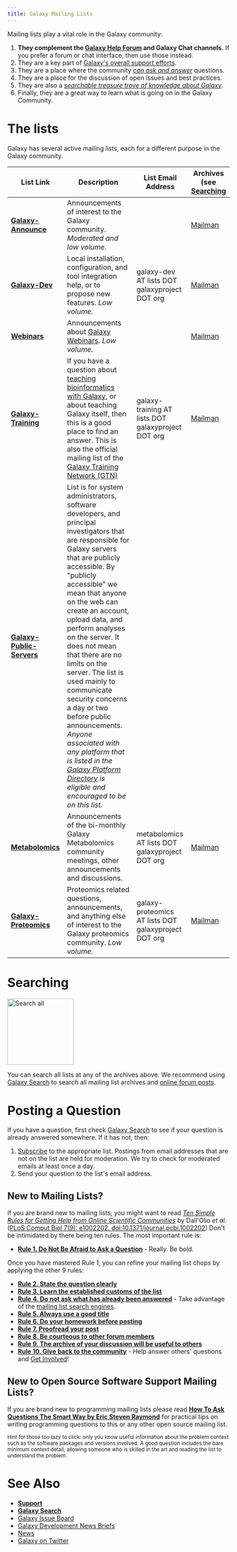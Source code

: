```yaml
---
title: Galaxy Mailing Lists
---
```

Mailing lists play a vital role in the Galaxy community:

1. **They complement the [Galaxy Help Forum](https://help.galaxyproject.org/) and Galaxy Chat channels.** If you prefer a forum or chat interface, then use those instead.
1. They are a key part of [Galaxy's overall support efforts](/support/).
1. They are a place where the community *[can ask and answer](/mailing-lists/#posting-a-question)* questions.
1. They are a place for the discussion of open issues and best practices.
1. They are also a *[searchable treasure trove of knowledge about Galaxy](/mailing-lists/#searching)*.  
1. Finally, they are a great way to learn what is going on in the Galaxy Community.  

# The lists

Galaxy has several active mailing lists, each for a different purpose in the Galaxy community.


| List Link | Description | List Email Address | Archives (see [Searching](#searching) |
| ---- | ---- | ---- | ---- |
| **[Galaxy-Announce](https://lists.galaxyproject.org/lists/galaxy-announce.lists.galaxyproject.org/)** | Announcements of interest to the Galaxy community.  *Moderated and low volume.* | | [Mailman](https://lists.galaxyproject.org/archives/list/galaxy-announce@lists.galaxyproject.org/) |
| **[Galaxy-Dev](https://lists.galaxyproject.org/lists/galaxy-dev.lists.galaxyproject.org/)** | Local installation, configuration, and tool integration help, or to propose new features. *Low volume.* | galaxy-dev AT lists DOT galaxyproject DOT org | [Mailman](https://lists.galaxyproject.org/archives/list/galaxy-dev@lists.galaxyproject.org/) |
| **[Webinars](https://lists.galaxyproject.org/lists/webinars.lists.galaxyproject.org/)** | Announcements about [Galaxy Webinars](/events/webinars/). *Low volume.* | |  [Mailman](https://lists.galaxyproject.org/archives/list/webinars@lists.galaxyproject.org/) |
| **[Galaxy-Training](https://lists.galaxyproject.org/lists/galaxy-training.lists.galaxyproject.org/)** | If you have a question about [teaching bioinformatics with Galaxy](https://training.galaxyproject.org/), or about teaching Galaxy itself, then this is a good place to find an answer. This is also the official mailing list of the [Galaxy Training Network (GTN)](https://training.galaxyproject.org/) | galaxy-training AT lists DOT galaxyproject DOT org | [Mailman](https://lists.galaxyproject.org/archives/list/galaxy-training@lists.galaxyproject.org/) |
| **[Galaxy-Public-Servers](https://lists.galaxyproject.org/lists/galaxy-public-servers.lists.galaxyproject.org/)** | List is for system administrators, software developers, and principal investigators that are responsible for Galaxy servers that are publicly accessible. By "publicly accessible" we mean that anyone on the web can create an account, upload data, and perform analyses on the server. It does not mean that there are no limits on the server.  The list is used mainly to communicate security concerns a day or two before public announcements.  *Anyone associated with any platform that is listed in the [Galaxy Platform Directory](/use/) is eligible and encouraged to be on this list.*  | | |
| **[Metabolomics](https://lists.galaxyproject.org/lists/metabolomics.lists.galaxyproject.org/)** | Announcements of the bi-monthly Galaxy Metabolomics community meetings, other announcements and discussions. | metabolomics AT lists DOT galaxyproject DOT org | [Mailman](https://lists.galaxyproject.org/archives/list/metabolomics@lists.galaxyproject.org/) |
| **[Galaxy-Proteomics](https://lists.galaxyproject.org/lists/galaxy-proteomics.lists.galaxyproject.org/)** | Proteomics related questions, announcements, and anything else of interest to the Galaxy proteomics community. *Low volume.* | galaxy-proteomics AT lists DOT galaxyproject DOT org | [Mailman](https://lists.galaxyproject.org/archives/list/galaxy-proteomics@lists.galaxyproject.org/) |


# Searching

<div class='right'><a href='/search/'><img src="/src/images/galaxy-logos/galaxy-web-search.png" alt="Search all" width="150" /></a></div>

You can search all lists at any of the archives above.  We recommend using [Galaxy Search](/search/) to search all mailing list archives and [online forum posts](https://help.galaxyproject.org/).


# Posting a Question

If you have a question, first check [Galaxy Search](/search/) to see if your question is already answered somewhere.  If it has not, then:

1. [Subscribe](/mailing-lists/#subscribing-and-unsubscribing) to the appropriate list.  Postings from email addresses that are not on the list are held for moderation.  We try to check for moderated emails at least once a day.
1. Send your question to the list's email address.

## New to Mailing Lists?

If you are brand new to mailing lists, you might want to read *[Ten Simple Rules for Getting Help from Online Scientific Communities](http://www.ploscompbiol.org/article/info%3Adoi%2F10.1371%2Fjournal.pcbi.1002202)* by Dall'Olio *et al.* ([PLoS Comput Biol 7(9): e1002202. doi:10.1371/journal.pcbi.1002202](http://www.ploscompbiol.org/article/info%3Adoi%2F10.1371%2Fjournal.pcbi.1002202)) Don't be intimidated by there being ten rules.  The most important rule is:

* **[Rule 1. Do Not Be Afraid to Ask a Question](http://www.ploscompbiol.org/article/info%3Adoi%2F10.1371%2Fjournal.pcbi.1002202#s2)** - Really. Be bold.

Once you have mastered Rule 1, you can refine your mailing list chops by applying the other 9 rules:

* **[Rule 2. State the question clearly](http://www.ploscompbiol.org/article/info%3Adoi%2F10.1371%2Fjournal.pcbi.1002202#s3)**
* **[Rule 3. Learn the established customs of the list](http://www.ploscompbiol.org/article/info%3Adoi%2F10.1371%2Fjournal.pcbi.1002202#s4)**
* **[Rule 4. Do not ask what has already been answered](http://www.ploscompbiol.org/article/info%3Adoi%2F10.1371%2Fjournal.pcbi.1002202#s5)** - Take advantage of the [mailing list search engines](/mailing-lists/#searching).<br />
* **[Rule 5. Always use a good title](http://www.ploscompbiol.org/article/info%3Adoi%2F10.1371%2Fjournal.pcbi.1002202#s6)**
* **[Rule 6. Do your homework before posting](http://www.ploscompbiol.org/article/info%3Adoi%2F10.1371%2Fjournal.pcbi.1002202#s7)**
* **[Rule 7. Proofread your post](http://www.ploscompbiol.org/article/info%3Adoi%2F10.1371%2Fjournal.pcbi.1002202#s8)**
* **[Rule 8. Be courteous to other forum members](http://www.ploscompbiol.org/article/info%3Adoi%2F10.1371%2Fjournal.pcbi.1002202#s9)**
* **[Rule 9. The archive of your discussion will be useful to others](http://www.ploscompbiol.org/article/info%3Adoi%2F10.1371%2Fjournal.pcbi.1002202#s10)**
* **[Rule 10. Give back to the community](http://www.ploscompbiol.org/article/info%3Adoi%2F10.1371%2Fjournal.pcbi.1002202#s11)** - Help answer others' questions and [Get Involved](/get-involved/)!

## New to Open Source Software Support Mailing Lists?

If you are brand new to programming mailing lists please read
**[How To Ask Questions The Smart Way by Eric Steven Raymond](http://www.catb.org/esr/faqs/smart-questions.html)** for practical tips on writing programming questions to this or any other open source mailing list. 

<span style="font-size: smaller;"> Hint for those too lazy to click: only you know useful information about the problem context such as the software packages and versions involved. A good question includes the bare minimum context detail, allowing someone who is skilled in the art and reading the list to understand the problem. </span>

# See Also

* **[Support](/support/)**
* **[Galaxy Search](/search/)**
* [Galaxy Issue Board](/issues/)
* [Galaxy Development News Briefs](/docs/)
* [News](/news/)
* [Galaxy on Twitter](/galaxy-on-twitter/)
